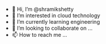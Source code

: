 - 👋 Hi, I’m @shramikshetty
- 👀 I’m interested in cloud technology
- 🌱 I’m currently learning engineering
- 💞️ I’m looking to collaborate on ...
- 📫 How to reach me ...

<!---
shramikshetty/shramikshetty is a ✨ special ✨ repository because its `README.md` (this file) appears on your GitHub profile.
You can click the Preview link to take a look at your changes.
--->
